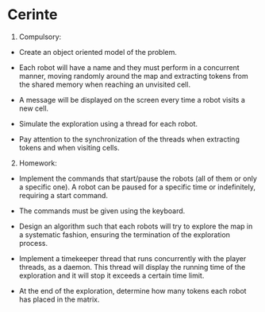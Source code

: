 # Cerinte

1. Compulsory:

* Create an object oriented model of the problem.

* Each robot will have a name and they must perform in a concurrent manner, moving randomly around the map and extracting tokens from the shared memory when reaching an unvisited cell.

* A message will be displayed on the screen every time a robot visits a new cell.

* Simulate the exploration using a thread for each robot.

* Pay attention to the synchronization of the threads when extracting tokens and when visiting cells.

2. Homework:

* Implement the commands that start/pause the robots (all of them or only a specific one). A robot can be paused for a specific time or indefinitely, requiring a start command.

* The commands must be given using the keyboard.

* Design an algorithm such that each robots will try to explore the map in a systematic fashion, ensuring the termination of the exploration process.

* Implement a timekeeper thread that runs concurrently with the player threads, as a daemon. This thread will display the running time of the exploration and it will stop it exceeds a certain time limit.

* At the end of the exploration, determine how many tokens each robot has placed in the matrix.

